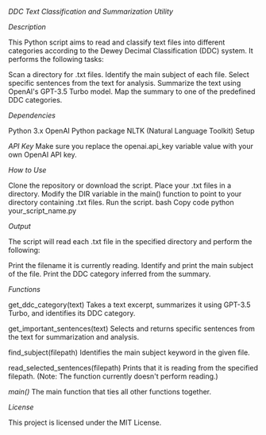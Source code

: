 
*DDC Text Classification and Summarization Utility*

*Description*

This Python script aims to read and classify text files into different categories according to the Dewey Decimal Classification (DDC) system. It performs the following tasks:

Scan a directory for .txt files.
Identify the main subject of each file.
Select specific sentences from the text for analysis.
Summarize the text using OpenAI's GPT-3.5 Turbo model.
Map the summary to one of the predefined DDC categories.

*Dependencies*

Python 3.x
OpenAI Python package
NLTK (Natural Language Toolkit)
Setup

*API Key*
Make sure you replace the openai.api_key variable value with your own OpenAI API key.


*How to Use*

Clone the repository or download the script.
Place your .txt files in a directory.
Modify the DIR variable in the main() function to point to your directory containing .txt files.
Run the script.
bash
Copy code
python your_script_name.py

*Output*

The script will read each .txt file in the specified directory and perform the following:

Print the filename it is currently reading.
Identify and print the main subject of the file.
Print the DDC category inferred from the summary.

*Functions*

get_ddc_category(text)
Takes a text excerpt, summarizes it using GPT-3.5 Turbo, and identifies its DDC category.

get_important_sentences(text)
Selects and returns specific sentences from the text for summarization and analysis.

find_subject(filepath)
Identifies the main subject keyword in the given file.

read_selected_sentences(filepath)
Prints that it is reading from the specified filepath. (Note: The function currently doesn't perform reading.)

*main()*
The main function that ties all other functions together.


*License*

This project is licensed under the MIT License.